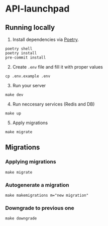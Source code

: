 # API-launchpad

## Running locally

1. Install dependencies via [Poetry](https://python-poetry.org/docs/#installation).

```{shell}
poetry shell
poetry install
pre-commit install
```

2. Create `.env` file and fill it with proper values

```{shell}
cp .env.example .env
```

3. Run your server

```{shell}
make dev
```

4. Run neccesary services (Redis and DB)

```{shell}
make up
```

5. Apply migrations

```shell
make migrate
```

## Migrations
### Applying migrations

```shell
make migrate
```

### Autogenerate a migration
```shell
make makemigrations m="new migration"
```

### Downgrade to previous one
```shell
make downgrade
```
